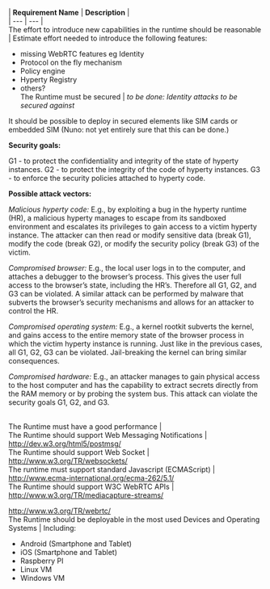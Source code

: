 | **Requirement Name** | **Description** | <br/> | --- | --- |<br/>The effort to introduce new capabilities in the runtime should be reasonable | Estimate effort needed to introduce the following features:
- missing WebRTC features eg Identity
- Protocol on the fly mechanism
- Policy engine
- Hyperty Registry
- others?<br/>The Runtime must be secured | *to be done: Identity attacks to be secured against*

It should be possible to deploy in secured elements like SIM cards or embedded SIM (Nuno: not yet entirely sure that this can be done.)

**Security goals:**

G1 - to protect the confidentiality and integrity of the state of hyperty instances.
G2 - to protect the integrity of the code of hyperty instances.
G3 - to enforce the security policies attached to hyperty code.

**Possible attack vectors:**

*Malicious hyperty code:* E.g., by exploiting a bug in the hyperty runtime (HR), a malicious hyperty manages to escape from its sandboxed environment and escalates its privileges to gain access to a victim hyperty instance. The attacker can then read or modify sensitive data (break G1), modify the code (break G2), or modify the security policy (break G3) of the victim.

*Compromised browser:* E.g., the local user logs in to the computer, and attaches a debugger to the browser’s process. This gives the user full access to the browser’s state, including the HR’s. Therefore all G1, G2, and G3 can be violated. A similar attack can be performed by malware that subverts the browser’s security mechanisms and allows for an attacker to control the HR. 

*Compromised operating system:* E.g., a kernel rootkit subverts the kernel, and gains access to the entire memory state of the browser process in which the victim hyperty instance is running. Just like in the previous cases, all G1, G2, G3 can be violated. Jail-breaking the kernel can bring similar consequences.

*Compromised hardware:* E.g., an attacker manages to gain physical access to the host computer and has the capability to extract secrets directly from the RAM memory or by probing the system bus. This attack can violate the security goals G1, G2, and G3.




<br/>The Runtime must have a good performance | <br/>The Runtime should support Web Messaging Notifications | http://dev.w3.org/html5/postmsg/<br/>The Runtime should support Web Socket | http://www.w3.org/TR/websockets/ <br/>The runtime must support standard Javascript (ECMAScript) | http://www.ecma-international.org/ecma-262/5.1/ <br/>The Runtime should support W3C WebRTC APIs | http://www.w3.org/TR/mediacapture-streams/

http://www.w3.org/TR/webrtc/ <br/>The Runtime should be deployable in the most used Devices and Operating Systems | Including:
* Android (Smartphone and Tablet) 
* iOS (Smartphone and Tablet)
* Raspberry PI
* Linux VM
* Windows VM<br/>